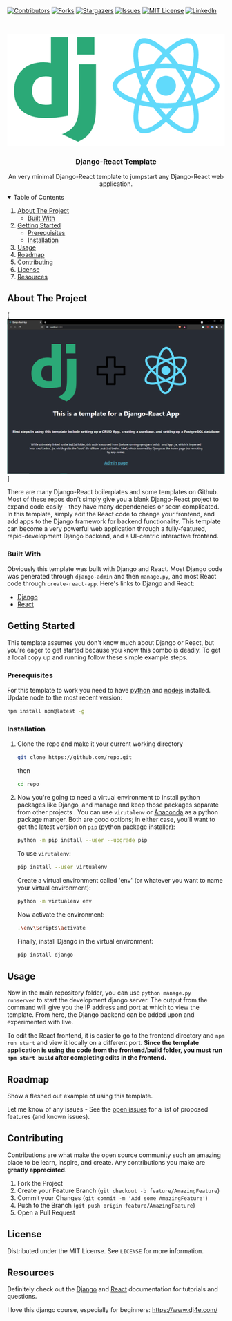 
[![Contributors][contributors-shield]][contributors-url]
[![Forks][forks-shield]][forks-url]
[![Stargazers][stars-shield]][stars-url]
[![Issues][issues-shield]][issues-url]
[![MIT License][license-shield]][license-url]
[![LinkedIn][linkedin-shield]][linkedin-url]



<!-- PROJECT LOGO -->
<br />
<p align="center">
  <a href="https://github.com/">
    <img src="images/django_react_logos.png" alt="Logo">
  </a>

  <h3 align="center">Django-React Template</h3>

  <p align="center">
    An very minimal Django-React template to jumpstart any Django-React web application.
    <br/>
  </p>
</p>



<!-- TABLE OF CONTENTS -->
<details open="open">
  <summary>Table of Contents</summary>
  <ol>
    <li>
      <a href="#about-the-project">About The Project</a>
      <ul>
        <li><a href="#built-with">Built With</a></li>
      </ul>
    </li>
    <li>
      <a href="#getting-started">Getting Started</a>
      <ul>
        <li><a href="#prerequisites">Prerequisites</a></li>
        <li><a href="#installation">Installation</a></li>
      </ul>
    </li>
    <li><a href="#usage">Usage</a></li>
    <li><a href="#roadmap">Roadmap</a></li>
    <li><a href="#contributing">Contributing</a></li>
    <li><a href="#license">License</a></li>
    <li><a href="#resources">Resources</a></li>
  </ol>
</details>



<!-- ABOUT THE PROJECT -->
## About The Project

[![Product Name Screen Shot][product-screenshot]]

There are many Django-React boilerplates and some templates on Github. Most of these repos don't simply give you a blank Django-React project to expand code easily - they have many dependencies or seem complicated. In this template, simply edit the React code to change your frontend, and add apps to the Django framework for backend functionality. This template can become a very powerful web application through a fully-featured, rapid-development Django backend, and a UI-centric interactive frontend.

### Built With

Obviously this template was built with Django and React. Most Django code was generated through <code>django-admin</code> and then <code>manage.py</code>, and most React code through <code>create-react-app</code>. Here's links to Django and React:
* [Django](https://www.djangoproject.com/)
* [React](https://reactjs.org/)



<!-- GETTING STARTED -->
## Getting Started

This template assumes you don't know much about Django or React, but you're eager to get started because you know this combo is deadly. To get a local copy up and running follow these simple example steps.

### Prerequisites

For this template to work you need to have [python](https://www.python.org/) and [nodejs](https://nodejs.org/en/) installed.  Update node to the most recent version:
  ```sh
  npm install npm@latest -g
  ```

### Installation

1. Clone the repo and make it your current working directory
   ```sh
   git clone https://github.com/repo.git
   ```
   then 
      ```sh
   cd repo
   ```
   
2. Now you're going to need a virtual environment to install python packages like Django, and manage and keep those packages separate from other projects . You can use <code>virutalenv</code> or [Anaconda](https://www.anaconda.com/) as a python package manger. Both are good options; in either case, you'll want to get the latest version on <code>pip</code> (python package installer):
   ```sh
   python -m pip install --user --upgrade pip
   ```
   
	To use <code>virutalenv</code>:
	 ```sh
   pip install --user virtualenv
   ```
   Create a virtual environment called 'env' (or whatever you want to name your virtual environment):
	  ```sh
   python -m virtualenv env
   ```
   Now activate the environment:
	```sh
   .\env\Scripts\activate   
   ```
   Finally, install Django in the virtual environment:
	```sh
   pip install django   
   ```


<!-- USAGE EXAMPLES -->
## Usage

Now in the main repository folder, you can use <code>python manage.py runserver</code> to start the development django server. The output from the command will give you the IP address and port at which to view the template. From here, the Django backend can be added upon and experimented with live. 

To edit the React frontend, it is easier to go to the frontend directory and <code>npm run start</code> and view it locally on a different port. <b>Since the template application is using the code from the frontend/build folder, you must run <code>npm start build</code> after completing edits in the frontend.</b>


<!-- ROADMAP -->
## Roadmap

Show a fleshed out example of using this template.

Let me know of any issues - See the [open issues](https://github.com/) for a list of proposed features (and known issues).


<!-- CONTRIBUTING -->
## Contributing

Contributions are what make the open source community such an amazing place to be learn, inspire, and create. Any contributions you make are **greatly appreciated**.

1. Fork the Project
2. Create your Feature Branch (`git checkout -b feature/AmazingFeature`)
3. Commit your Changes (`git commit -m 'Add some AmazingFeature'`)
4. Push to the Branch (`git push origin feature/AmazingFeature`)
5. Open a Pull Request



<!-- LICENSE -->
## License

Distributed under the MIT License. See `LICENSE` for more information.




<!-- ACKNOWLEDGEMENTS -->
## Resources
Definitely check out the [Django](https://www.djangoproject.com/) and [React](https://reactjs.org/) documentation for tutorials and questions. 

I love this django course, especially for beginners: https://www.dj4e.com/




<!-- MARKDOWN LINKS & IMAGES -->
<!-- https://www.markdownguide.org/basic-syntax/#reference-style-links -->
[contributors-shield]: https://img.shields.io/github/contributors/othneildrew/Best-README-Template.svg?style=for-the-badge
[contributors-url]: https://github.com/
[forks-shield]: https://img.shields.io/github/forks/othneildrew/Best-README-Template.svg?style=for-the-badge
[forks-url]: https://github.com/
[stars-shield]: https://img.shields.io/github/stars/othneildrew/Best-README-Template.svg?style=for-the-badge
[stars-url]: https://github.com/
[issues-shield]: https://img.shields.io/github/issues/othneildrew/Best-README-Template.svg?style=for-the-badge
[issues-url]: https://github.com/
[license-shield]: https://img.shields.io/github/license/othneildrew/Best-README-Template.svg?style=for-the-badge
[license-url]: https://github.com/
[linkedin-shield]: https://img.shields.io/badge/-LinkedIn-black.svg?style=for-the-badge&logo=linkedin&colorB=555
[linkedin-url]: https://linkedin.com/in/othneildrew
[product-screenshot]: images/preview.PNG
